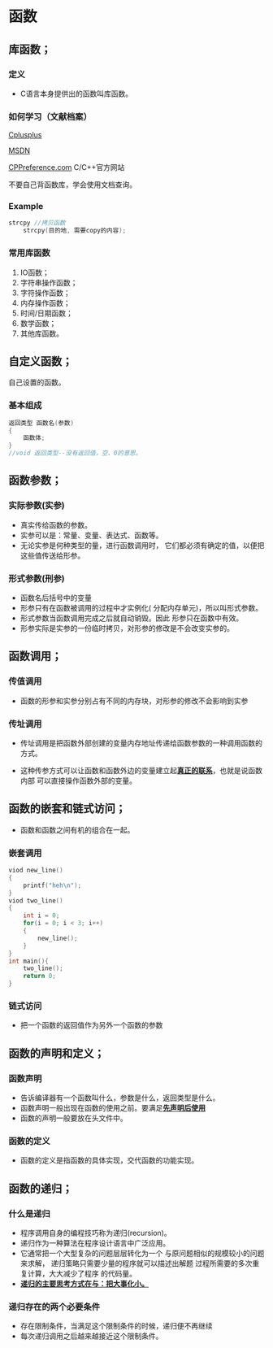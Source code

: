 # 函数

## 库函数；

### 定义

- C语言本身提供出的函数叫库函数。

### 如何学习（文献档案）

[Cplusplus](cplusplus.com)

[MSDN](https://docs.microsoft.com/en-us/)

[CPPreference.com](https://en.cppreference.com/w/) C/C++官方网站

不要自己背函数库，学会使用文档查询。

### Example

```C
strcpy //拷贝函数
    strcpy(目的地, 需要copy的内容);
```



### 常用库函数

1. IO函数；
2. 字符串操作函数；
3. 字符操作函数；
4. 内存操作函数；
5. 时间/日期函数；
6. 数学函数；
7. 其他库函数。

## 自定义函数；

自己设置的函数。

### 基本组成

```C
返回类型 函数名(参数)
{
    函数体;
}
//void 返回类型--没有返回值，空、0的意思。
```



## 函数参数；

### 实际参数(实参)

- 真实传给函数的参数。
- 实参可以是：常量、变量、表达式、函数等。
- 无论实参是何种类型的量，进行函数调用时，
它们都必须有确定的值，以便把这些值传送给形参。

### 形式参数(刑参)
- 函数名后括号中的变量
- 形参只有在函数被调用的过程中才实例化(
  分配内存单元)，所以叫形式参数。
- 形式参数当函数调用完成之后就自动销毁。因此
  形参只在函数中有效。
- 形参实际是实参的一份临时拷贝，对形参的修改是不会改变实参的。

## 函数调用；

### 传值调用

- 函数的形参和实参分别占有不同的内存块，对形参的修改不会影响到实参

### 传址调用

- 传址调用是把函数外部创建的变量内存地址传递给函数参数的一种调用函数的方式。

- 这种传参方式可以让函数和函数外边的变量建立起<u>**真正的联系**</u>，也就是说函数内部
  可以直接操作函数外部的变量。

## 函数的嵌套和链式访问；

- 函数和函数之间有机的组合在一起。

### 嵌套调用

```C
viod new_line()
{
    printf("heh\n");
}
viod two_line()
{
    int i = 0;
    for(i = 0; i < 3; i++)
    {
        new_line();
    }
}
int main(){
    two_line();
    return 0;
}
```

### 链式访问

- 把一个函数的返回值作为另外一个函数的参数

## 函数的声明和定义；

### 函数声明

- 告诉编译器有一个函数叫什么，参数是什么，返回类型是什么。
- 函数声明一般出现在函数的使用之前。要满足<u>**先声明后使用**</u>
- 函数的声明一般要放在头文件中。

### 函数的定义

- 函数的定义是指函数的具体实现，交代函数的功能实现。

## 函数的递归；

### 什么是递归

- 程序调用自身的编程技巧称为递归(recursion)。
- 递归作为一种算法在程序设计语言中广泛应用。
- 它通常把一个大型复杂的问题层层转化为一个
  与原问题相似的规模较小的问题来求解，
  递归策略只需要少量的程序就可以描述出解题
  过程所需要的多次重复计算，大大减少了程序
  的代码量。
- <u>**递归的主要思考方式在与：把大事化小。**</u>

### 递归存在的两个必要条件

- 存在限制条件，当满足这个限制条件的时候，递归便不再继续
- 每次递归调用之后越来越接近这个限制条件。

